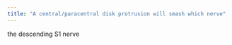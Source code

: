 ```yaml
---
title: "A central/paracentral disk protrusion will smash which nerve"
---
```

the descending S1 nerve

